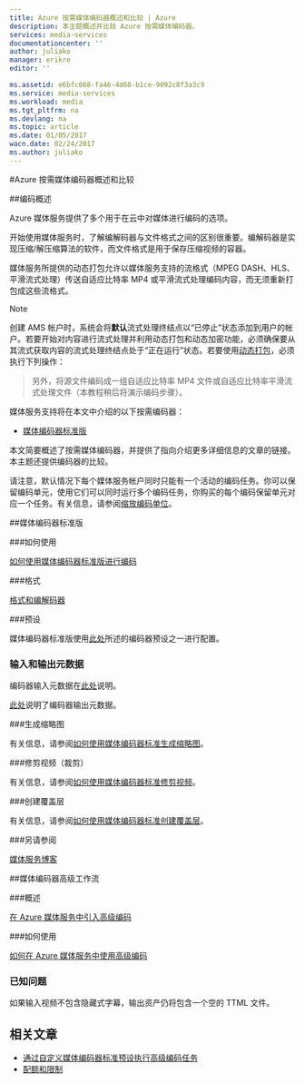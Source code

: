 ```yaml
---
title: Azure 按需媒体编码器概述和比较 | Azure
description: 本主题概述并比较 Azure 按需媒体编码器。
services: media-services
documentationcenter: ''
author: juliako
manager: erikre
editor: ''

ms.assetid: e6bfc068-fa46-4d68-b1ce-9092c8f3a3c9
ms.service: media-services
ms.workload: media
ms.tgt_pltfrm: na
ms.devlang: na
ms.topic: article
ms.date: 01/05/2017
wacn.date: 02/24/2017
ms.author: juliako
---
```


#Azure 按需媒体编码器概述和比较

##编码概述

Azure 媒体服务提供了多个用于在云中对媒体进行编码的选项。

开始使用媒体服务时，了解编解码器与文件格式之间的区别很重要。编解码器是实现压缩/解压缩算法的软件，而文件格式是用于保存压缩视频的容器。

媒体服务所提供的动态打包允许以媒体服务支持的流格式（MPEG DASH、HLS、平滑流式处理）传送自适应比特率 MP4 或平滑流式处理编码内容，而无须重新打包成这些流格式。

>[!NOTE]
创建 AMS 帐户时，系统会将**默认**流式处理终结点以“已停止”状态添加到用户的帐户。若要开始对内容进行流式处理并利用动态打包和动态加密功能，必须确保要从其流式获取内容的流式处理终结点处于“正在运行”状态。若要使用[动态打包](./media-services-dynamic-packaging-overview.md)，必须执行下列操作：
>
>另外，将源文件编码成一组自适应比特率 MP4 文件或自适应比特率平滑流式处理文件（本教程稍后将演示编码步骤）。

媒体服务支持将在本文中介绍的以下按需编码器：

- [媒体编码器标准版](./media-services-encode-asset.md#media-encoder-standard)

本文简要概述了按需媒体编码器，并提供了指向介绍更多详细信息的文章的链接。本主题还提供编码器的比较。

请注意，默认情况下每个媒体服务帐户同时只能有一个活动的编码任务。你可以保留编码单元，使用它们可以同时运行多个编码任务，你购买的每个编码保留单元对应一个任务。有关信息，请参阅[缩放编码单位](./media-services-portal-encoding-units.md)。

##<a name="media-encoder-standard"></a>媒体编码器标准版

###如何使用

[如何使用媒体编码器标准版进行编码](./media-services-dotnet-encode-with-media-encoder-standard.md)

###格式

[格式和编解码器](./media-services-media-encoder-standard-formats.md)

###预设

媒体编码器标准版使用[此处](./media-services-mes-presets-overview.md)所述的编码器预设之一进行配置。

### 输入和输出元数据
编码器输入元数据在[此处](./media-services-input-metadata-schema.md)说明。

[此处](./media-services-output-metadata-schema.md)说明了编码器输出元数据。

###生成缩略图

有关信息，请参阅[如何使用媒体编码器标准生成缩略图](./media-services-advanced-encoding-with-mes.md#thumbnails)。

###修剪视频（裁剪）

有关信息，请参阅[如何使用媒体编码器标准修剪视频](./media-services-advanced-encoding-with-mes.md#trim_video)。

###创建覆盖层

有关信息，请参阅[如何使用媒体编码器标准创建覆盖层](./media-services-advanced-encoding-with-mes.md#overlay)。

###另请参阅

[媒体服务博客](https://azure.microsoft.com/blog/2015/07/16/announcing-the-general-availability-of-media-encoder-standard/)

##媒体编码器高级工作流

###概述

[在 Azure 媒体服务中引入高级编码](https://azure.microsoft.com/blog/2015/03/05/introducing-premium-encoding-in-azure-media-services/)

###如何使用

[如何在 Azure 媒体服务中使用高级编码](https://azure.microsoft.com/blog/2015/03/06/how-to-use-premium-encoding-in-azure-media-services/)

### 已知问题
如果输入视频不包含隐藏式字幕，输出资产仍将包含一个空的 TTML 文件。

## 相关文章
* [通过自定义媒体编码器标准预设执行高级编码任务](./media-services-custom-mes-presets-with-dotnet.md)
* [配额和限制](./media-services-quotas-and-limitations.md)

<!--Reference links in article-->

[1]: https://www.azure.cn/pricing/details/media-services/

<!---HONumber=Mooncake_0220_2017-->
<!--Update_Description: add one note for creating AMS account; remove "比较编码器" section-->